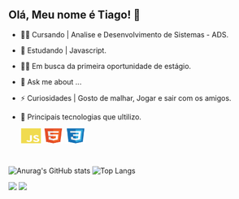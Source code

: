 ## Olá, Meu nome é Tiago! 👋


- 🧑‍🎓 Cursando | Analise e Desenvolvimento de Sistemas - ADS.
- 🌱 Estudando | Javascript.
- 🧑‍💻 Em busca da primeira oportunidade de estágio.
- 💬 Ask me about ...
- ⚡ Curiosidades | Gosto de malhar, Jogar e sair com os amigos.
- 👾 Principais tecnologias que ultilizo.
  
    <img align="center" alt="Tiago-Js" height="30" width="40" src="https://raw.githubusercontent.com/devicons/devicon/master/icons/javascript/javascript-plain.svg">
      <img align="center" alt="Tiago-HTML" height="30" width="40" src="https://raw.githubusercontent.com/devicons/devicon/master/icons/html5/html5-original.svg">
        <img align="center" alt="Tiago-CSS" height="30" width="40" src="https://raw.githubusercontent.com/devicons/devicon/master/icons/css3/css3-original.svg">

<br>

![Anurag's GitHub stats](https://github-readme-stats.vercel.app/api?username=Tiagomeloo&show_icons=true&theme=transparent) ![Top Langs](https://github-readme-stats.vercel.app/api/top-langs/?username=Tiagomeloo&layout=compact)

<a href="(https://discordapp.com/users/603982170838532126)" target="_blank"><img src="https://img.shields.io/badge/Discord-7289DA?style=for-the-badge&logo=discord&logoColor=white" target="_blank"></a> 
<a href = "mailto:tiago.melo.0772@gmail.com"><img src="https://img.shields.io/badge/-Gmail-%23333?style=for-the-badge&logo=gmail&logoColor=white" target="_blank"></a>
